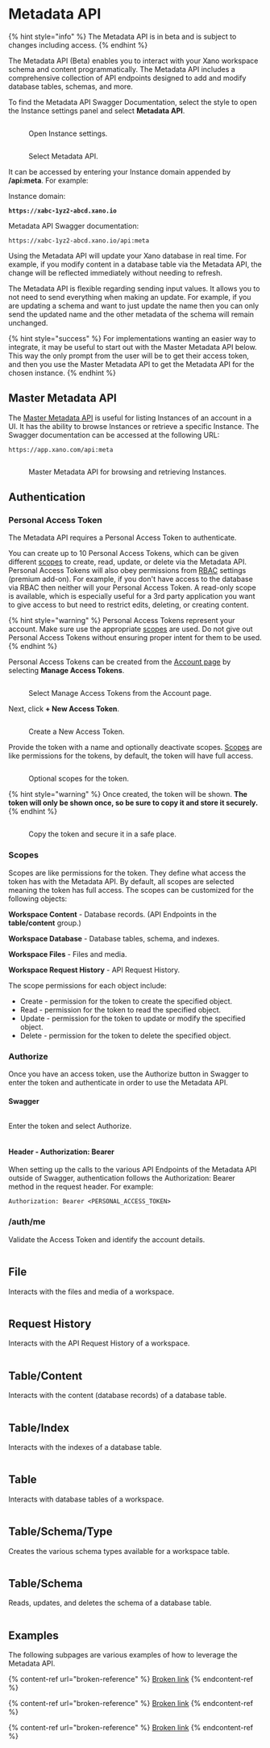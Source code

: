 # Metadata API

{% hint style="info" %}
The Metadata API is in beta and is subject to changes including access.
{% endhint %}

The Metadata API (Beta) enables you to interact with your Xano workspace schema and content programmatically. The Metadata API includes a comprehensive collection of API endpoints designed to add and modify database tables, schemas, and more.

To find the Metadata API Swagger Documentation, select the style to open the Instance settings panel and select **Metadata API**.

<figure><img src="../../.gitbook/assets/CleanShot 2023-04-11 at 15.16.20.png" alt=""><figcaption><p>Open Instance settings.</p></figcaption></figure>

<figure><img src="../../.gitbook/assets/CleanShot 2023-04-11 at 15.17.24.png" alt=""><figcaption><p>Select Metadata API.</p></figcaption></figure>

It can be accessed by entering your Instance domain appended by **/api:meta**. For example:

Instance domain:

<pre><code><strong>https://xabc-1yz2-abcd.xano.io
</strong></code></pre>

Metadata API Swagger documentation:

```
https://xabc-1yz2-abcd.xano.io/api:meta
```

Using the Metadata API will update your Xano database in real time. For example, if you modify content in a database table via the Metadata API, the change will be reflected immediately without needing to refresh.

The Metadata API is flexible regarding sending input values. It allows you to not need to send everything when making an update. For example, if you are updating a schema and want to just update the name then you can only send the updated name and the other metadata of the schema will remain unchanged.&#x20;

{% hint style="success" %}
For implementations wanting an easier way to integrate, it may be useful to start out with the Master Metadata API below. This way the only prompt from the user will be to get their access token, and then you use the Master Metadata API to get the Metadata API for the chosen instance.
{% endhint %}

## Master Metadata API

The [Master Metadata API](broken-reference) is useful for listing Instances of an account in a UI. It has the ability to browse Instances or retrieve a specific Instance. The Swagger documentation can be accessed at the following URL:

```
https://app.xano.com/api:meta
```

<figure><img src="../../.gitbook/assets/CleanShot 2023-04-21 at 09.57.47.png" alt=""><figcaption><p>Master Metadata API for browsing and retrieving Instances.</p></figcaption></figure>

## Authentication

### Personal Access Token

The Metadata API requires a Personal Access Token to authenticate.&#x20;

You can create up to 10 Personal Access Tokens, which can be given different [scopes](./#scopes) to create, read, update, or delete via the Metadata API. Personal Access Tokens will also obey permissions from [RBAC](broken-reference) settings (premium add-on). For example, if you don't have access to the database via RBAC then neither will your Personal Access Token. A read-only scope is available, which is especially useful for a 3rd party application you want to give access to but need to restrict edits, deleting, or creating content.&#x20;

{% hint style="warning" %}
Personal Access Tokens represent your account. Make sure use the appropriate [scopes](./#scopes) are used. Do not give out Personal Access Tokens without ensuring proper intent for them to be used.
{% endhint %}

Personal Access Tokens can be created from the [Account page](https://app.xano.com/admin/account) by selecting **Manage Access Tokens**.

<figure><img src="../../.gitbook/assets/CleanShot 2023-04-11 at 15.19.06.png" alt=""><figcaption><p>Select Manage Access Tokens from the Account page.</p></figcaption></figure>

Next, click **+ New Access Token**.

<figure><img src="../../.gitbook/assets/CleanShot 2023-04-11 at 15.22.02.png" alt=""><figcaption><p>Create a New Access Token.</p></figcaption></figure>

Provide the token with a name and optionally deactivate scopes. [Scopes](./#scopes) are like permissions for the tokens, by default, the token will have full access.

<figure><img src="../../.gitbook/assets/CleanShot 2023-04-21 at 09.47.26.png" alt=""><figcaption><p>Optional scopes for the token.</p></figcaption></figure>

{% hint style="warning" %}
Once created, the token will be shown. **The token will only be shown once, so be sure to copy it and store it securely.**&#x20;
{% endhint %}

<figure><img src="../../.gitbook/assets/CleanShot 2023-04-11 at 15.27.02.png" alt=""><figcaption><p>Copy the token and secure it in a safe place.</p></figcaption></figure>

### Scopes

Scopes are like permissions for the token. They define what access the token has with the Metadata API. By default, all scopes are selected meaning the token has full access. The scopes can be customized for the following objects:

**Workspace Content** - Database records. (API Endpoints in the **table/content** group.)

**Workspace Database** - Database tables, schema, and indexes.

**Workspace Files** - Files and media.

**Workspace Request History** - API Request History.

The scope permissions for each object include:

* Create - permission for the token to create the specified object.
* Read - permission for the token to read the specified object.
* Update - permission for the token to update or modify the specified object.
* Delete - permission for the token to delete the specified object.

### Authorize

Once you have an access token, use the Authorize button in Swagger to enter the token and authenticate in order to use the Metadata API.

#### Swagger

<figure><img src="../../.gitbook/assets/CleanShot 2023-04-12 at 14.36.21.png" alt=""><figcaption></figcaption></figure>

Enter the token and select Authorize.

<figure><img src="../../.gitbook/assets/CleanShot 2023-04-12 at 14.37.20.png" alt=""><figcaption></figcaption></figure>

#### Header - Authorization: Bearer

When setting up the calls to the various API Endpoints of the Metadata API outside of Swagger, authentication follows the Authorization: Bearer method in the request header. For example:

```
Authorization: Bearer <PERSONAL_ACCESS_TOKEN>
```

### /auth/me

Validate the Access Token and identify the account details.

<figure><img src="../../.gitbook/assets/CleanShot 2023-04-11 at 19.07.21@2x.png" alt=""><figcaption></figcaption></figure>

## File

Interacts with the files and media of a workspace.

<figure><img src="../../.gitbook/assets/CleanShot 2023-04-21 at 11.01.11.png" alt=""><figcaption></figcaption></figure>

## Request History

Interacts with the API Request History of a workspace.

<figure><img src="../../.gitbook/assets/CleanShot 2023-04-21 at 10.17.47.png" alt=""><figcaption></figcaption></figure>

## Table/Content

Interacts with the content (database records) of a database table.

<figure><img src="../../.gitbook/assets/CleanShot 2023-04-21 at 10.14.43.png" alt=""><figcaption></figcaption></figure>

## Table/Index

Interacts with the indexes of a database table.

<figure><img src="../../.gitbook/assets/CleanShot 2023-04-11 at 19.02.10@2x.png" alt=""><figcaption></figcaption></figure>

## Table

Interacts with database tables of a workspace.

<figure><img src="../../.gitbook/assets/CleanShot 2023-04-11 at 19.03.50@2x.png" alt=""><figcaption></figcaption></figure>

## Table/Schema/Type

Creates the various schema types available for a workspace table.

<figure><img src="../../.gitbook/assets/CleanShot 2023-04-21 at 10.15.47.png" alt=""><figcaption></figcaption></figure>

## Table/Schema

Reads, updates, and deletes the schema of a database table.

<figure><img src="../../.gitbook/assets/CleanShot 2023-04-11 at 19.06.10@2x.png" alt=""><figcaption></figcaption></figure>

## Examples

The following subpages are various examples of how to leverage the Metadata API.

{% content-ref url="broken-reference" %}
[Broken link](broken-reference)
{% endcontent-ref %}

{% content-ref url="broken-reference" %}
[Broken link](broken-reference)
{% endcontent-ref %}

{% content-ref url="broken-reference" %}
[Broken link](broken-reference)
{% endcontent-ref %}

